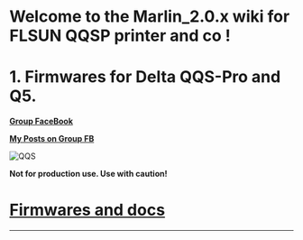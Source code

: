 # Welcome to the Marlin_2.0.x wiki for FLSUN QQSP printer and co !
# 1. Firmwares for Delta QQS-Pro and Q5.

  [**Group FaceBook**](https://www.facebook.com/groups/120961628750040)

  [**My Posts on Group FB**](https://www.facebook.com/hashtag/deltafoxies/?__gid__=120961628750040)

  ![QQS](https://github.com/Foxies-CSTL/Marlin_2.0.x/tree/FLSUN_QQS-PRO-MULTI/docs/images/FLSunMarlin.png)

  __Not for production use. Use with caution!__

# [Firmwares and docs](https://github.com/Foxies-CSTL/Marlin_2.0.x/tree/FLSUN_QQS-PRO-MULTI/Marlin/Firmwares#1-Marlin-3D-Printer-Firmware-for-Delta-QQS-Pro-and-Q5)


***

